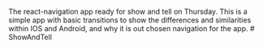 The react-navigation app ready for show and tell on Thursday.
This is a simple app with basic transitions to show the differences and similarities within IOS and Android, and why it is out chosen navigation for the app. # ShowAndTell
